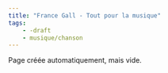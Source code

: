```yaml
---
title: "France Gall - Tout pour la musique"
tags:
    - -draft
    - musique/chanson
---
```


Page créée automatiquement, mais vide.
